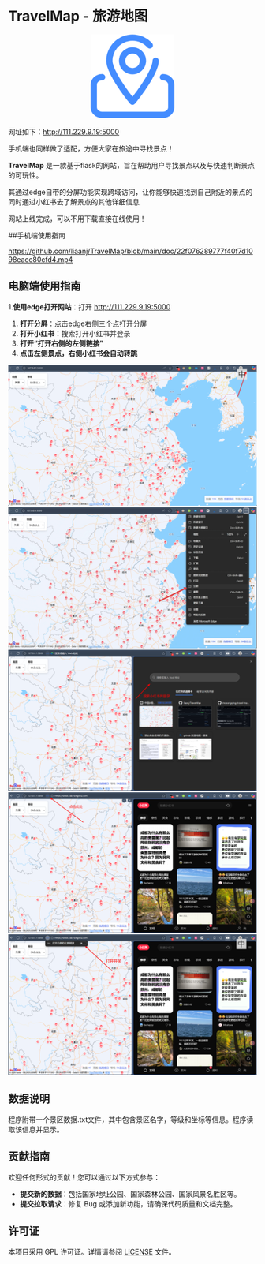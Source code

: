 
# TravelMap - 旅游地图

<div align=center>
<img src="https://github.com/liaanj/TravelMap/blob/main/doc/travelmap.png" width="170px">
</div>
<p></p><p></p>

网址如下：http://111.229.9.19:5000

手机端也同样做了适配，方便大家在旅途中寻找景点！

**TravelMap** 是一款基于flask的网站，旨在帮助用户寻找景点以及与快速判断景点的可玩性。

其通过edge自带的分屏功能实现跨域访问，让你能够快速找到自己附近的景点的同时通过小红书去了解景点的其他详细信息

网站上线完成，可以不用下载直接在线使用！

##手机端使用指南

https://github.com/liaanj/TravelMap/blob/main/doc/22f076289777f40f7d1098eacc80cfd4.mp4

## 电脑端使用指南
1.**使用edge打开网站**：打开 http://111.229.9.19:5000
1. **打开分屏**：点击edge右侧三个点打开分屏
2. **打开小红书**：搜索打开小红书并登录
3. **打开“打开右侧的左侧链接”**
4. **点击左侧景点，右侧小红书会自动转跳**

<img src="https://github.com/liaanj/TravelMap/blob/main/doc/1759336432594.png">
<img src="https://github.com/liaanj/TravelMap/blob/main/doc/Snipaste_2025-10-02_00-34-22.png" >
<img src="https://github.com/liaanj/TravelMap/blob/main/doc/Snipaste_2025-10-02_00-37-06.png" >
<img src="https://github.com/liaanj/TravelMap/blob/main/doc/Snipaste_2025-10-02_00-37-54.png" >
<img src="https://github.com/liaanj/TravelMap/blob/main/doc/Snipaste_2025-10-02_00-38-41.png" >



## 数据说明

程序附带一个景区数据.txt文件，其中包含景区名字，等级和坐标等信息。程序读取该信息并显示。

## 贡献指南

欢迎任何形式的贡献！您可以通过以下方式参与：

- **提交新的数据**：包括国家地址公园、国家森林公园、国家风景名胜区等。
- **提交拉取请求**：修复 Bug 或添加新功能，请确保代码质量和文档完整。


## 许可证

本项目采用 GPL 许可证。详情请参阅 [LICENSE](https://github.com/liaanj/TravelMap/blob/main/LICENSE) 文件。

